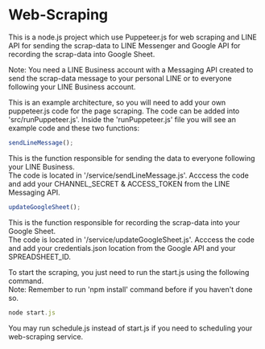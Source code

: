 # Web-Scraping

This is a node.js project which use Puppeteer.js for web scraping and LINE API for sending the scrap-data to LINE Messenger and Google API for recording the scrap-data into Google Sheet.
    
Note: You need a LINE Business account with a Messaging API created to send the scrap-data message to your personal LINE or to everyone following your LINE Business account.    
    
This is an example architecture, so you will need to add your own puppeteer.js code for the page scraping. The code can be added into 'src/runPuppeteer.js'.    Inside the 'runPuppeteer.js' file you will see an example code and these two functions:
            
```js
sendLineMessage();
```
This is the function responsible for sending the data to everyone following your LINE Business.    
The code is located in '/service/sendLineMessage.js'. Acccess the code and add your CHANNEL_SECRET & ACCESS_TOKEN from the LINE Messaging API.    
    
```js
updateGoogleSheet();
```
This is the function responsible for recording the scrap-data into your Google Sheet.   
The code is located in '/service/updateGoogleSheet.js'. Acccess the code and add your credentials.json location from the Google API and your SPREADSHEET_ID.    
    
To start the scraping, you just need to run the start.js using the following command.   
Note: Remember to run 'npm install' command before if you haven't done so.    
```js
node start.js
```
You may run schedule.js instead of start.js if you need to scheduling your web-scraping service.    
